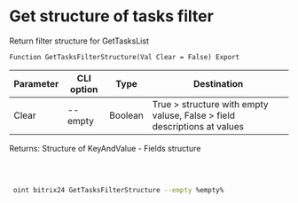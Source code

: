 ﻿---
sidebar_position: 27
---

# Get structure of tasks filter
 Return filter structure for GetTasksList



`Function GetTasksFilterStructure(Val Clear = False) Export`

 | Parameter | CLI option | Type | Destination |
 |-|-|-|-|
 | Clear | --empty | Boolean | True > structure with empty valuse, False > field descriptions at values |

 
 Returns: Structure of KeyAndValue - Fields structure 

<br/>




	


```sh title="CLI command example"
 
 oint bitrix24 GetTasksFilterStructure --empty %empty%

```


